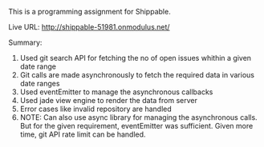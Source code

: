 This is a programming assignment for Shippable.

Live URL: http://shippable-51981.onmodulus.net/

Summary:<br>
1) Used git search API for fetching the no of open issues whithin a given date range<br>
2) Git calls are made asynchronously to fetch the required data in various date ranges<br>
3) Used eventEmitter to manage the asynchronous callbacks<br>
4) Used jade view engine to render the data from server<br>
5) Error cases like invalid repository are handled<br>
6) NOTE: Can also use async library for managing the asynchronous calls. But for the given requirement,
	eventEmitter was sufficient. Given more time, git API rate limit can be handled.
